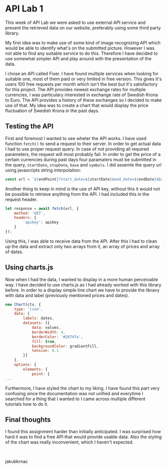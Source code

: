 # API Lab 1

This week of API Lab we were asked to use external API service and present the retrieved data on our website, preferably using some third party library.

My first idea was to make use of some kind of image recognizing API which would be able to identify what's on the submitted picture. However I was not able to find any suitable service to do this. Therefore I have decided to use somewhat simpler API and play around with the presentation of the data.

I chose an API called Fixer. I have found multiple services when looking for suitable one, most of them paid or very limited in free version.
This gives it's users 100 free requests per month which isn't the best but it's satisfactory for this project. The API provides newest exchange rates for multiple currencies, I was particulary interested in exchange rate of Swedish Krona to Euro. The API provides a history of these exchanges so I decided to make use of that. My idea was to create a chart that would display the price fluctuation of Swedish Krona in the past days.

## Testing the API

First and foremost I wanted to see wheter the API works. I have used function `fetch()` to send a request to their server. In order to get actual data I had to use proper request query. In case of not providing all required parameters, the request will most probably fail. In order to get the price of a certain currencies during past days four paramaters must be submitted in the query, `startDate`, `stopDate`, `base` and `symbols`. I did assemle the query url using javascripts string interpolation:
```javascript
const url = `${endPoint}?start_date=${startDate}&end_date=${endDate}&base=SEK&symbols=EUR`; 
```

Another thing to keep in mind is the use of API key, without this it would not be possible to retrieve anything from the API. I had included this in the request header.
```javascript
let response = await fetch(url, {
    method: 'GET',
    headers: {
        'apikey': apiKey
    }
});
```
Using this, I was able to receive data from the API. After this I had to clean up the data and extract only two arrays from it, an array of prices and array of dates.

## Using charts.js

Now when I had the data, I wanted to display in a more human perceivable way. I have decided to use charts.js as I had already worked with this library before. In order to a display simple line chart we have to provide the libravy with data and label (previously mentioned prices and dates).
```javascript
new Chart(ctx, {
    type: 'line',
    data: {
        labels: dates,
        datasets: [{
            data: values,
            borderWidth: 4,
            borderColor: '#2074fa',
            fill: true,
            backgroundColor: gradientFill,
            tension: 0.1
        }]
    },
    options: {
        elements: {
            point: {
...
```

Furthermore, I have styled the chart to my liking. I have found this part very confusing since the documentation was not unified and everytime I searched for a thing that I wanted to I came across multiple different tutorials how to do it.

## Final thoughts

I found this assignment harder than initially anticipated. I was surprised how hard it was to find a free API that would provide usable data. Also the styling of the chart was really inconvenient, which I haven't expected.

&nbsp;

jakubkrnac